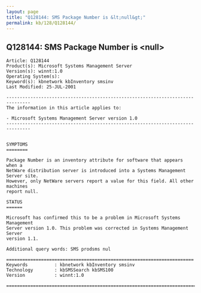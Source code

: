 ```yaml
---
layout: page
title: "Q128144: SMS Package Number is &lt;null&gt;"
permalink: kb/128/Q128144/
---
```


## Q128144: SMS Package Number is &lt;null&gt;

	Article: Q128144
	Product(s): Microsoft Systems Management Server
	Version(s): winnt:1.0
	Operating System(s): 
	Keyword(s): kbnetwork kbInventory smsinv
	Last Modified: 25-JUL-2001
	
	-------------------------------------------------------------------------------
	The information in this article applies to:
	
	- Microsoft Systems Management Server version 1.0 
	-------------------------------------------------------------------------------
	
	
	SYMPTOMS
	========
	
	Package Number is an inventory attribute for software that appears when a
	NetWare distribution server is introduced into a Systems Management Server site.
	However, only NetWare servers report a value for this field. All other machines
	report null.
	
	STATUS
	======
	
	Microsoft has confirmed this to be a problem in Microsoft Systems Management
	Server version 1.0. This problem was corrected in Systems Management Server
	version 1.1.
	
	Additional query words: SMS prodsms nul
	
	======================================================================
	Keywords          : kbnetwork kbInventory smsinv 
	Technology        : kbSMSSearch kbSMS100
	Version           : winnt:1.0
	
	=============================================================================
	
